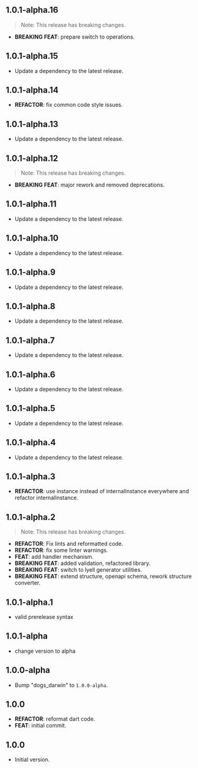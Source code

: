 ## 1.0.1-alpha.16

> Note: This release has breaking changes.

 - **BREAKING** **FEAT**: prepare switch to operations.

## 1.0.1-alpha.15

 - Update a dependency to the latest release.

## 1.0.1-alpha.14

 - **REFACTOR**: fix common code style issues.

## 1.0.1-alpha.13

 - Update a dependency to the latest release.

## 1.0.1-alpha.12

> Note: This release has breaking changes.

 - **BREAKING** **FEAT**: major rework and removed deprecations.

## 1.0.1-alpha.11

 - Update a dependency to the latest release.

## 1.0.1-alpha.10

 - Update a dependency to the latest release.

## 1.0.1-alpha.9

 - Update a dependency to the latest release.

## 1.0.1-alpha.8

 - Update a dependency to the latest release.

## 1.0.1-alpha.7

 - Update a dependency to the latest release.

## 1.0.1-alpha.6

 - Update a dependency to the latest release.

## 1.0.1-alpha.5

 - Update a dependency to the latest release.

## 1.0.1-alpha.4

 - Update a dependency to the latest release.

## 1.0.1-alpha.3

 - **REFACTOR**: use instance instead of internalInstance everywhere and refactor internalInstance.

## 1.0.1-alpha.2

> Note: This release has breaking changes.

 - **REFACTOR**: Fix lints and reformatted code.
 - **REFACTOR**: fix some linter warnings.
 - **FEAT**: add handler mechanism.
 - **BREAKING** **FEAT**: added validation, refactored library.
 - **BREAKING** **FEAT**: switch to lyell generator utilities.
 - **BREAKING** **FEAT**: extend structure, openapi schema, rework structure converter.

## 1.0.1-alpha.1

 - valid prerelease syntax

## 1.0.1-alpha

 - change version to alpha

## 1.0.0-alpha

 - Bump "dogs_darwin" to `1.0.0-alpha`.

## 1.0.0

 - **REFACTOR**: reformat dart code.
 - **FEAT**: initial commit.

## 1.0.0

- Initial version.
